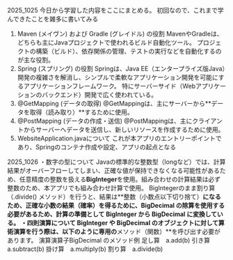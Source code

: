 2025_1025
今日から学習した内容をここにまとめる。
初回なので、これまで学んできたことを雑多に書いてみる

1. Maven (メイヴン) および Gradle (グレイドル) の役割
MavenやGradleは、どちらも主にJavaプロジェクトで使われるビルド自動化ツール。
プロジェクトの構築（ビルド）、依存関係の管理、テストの実行などを自動化するのが主な役割。
2. Spring (スプリング) の役割
Springは、Java EE（エンタープライズ版Java）開発の複雑さを解消し、シンプルで柔軟なアプリケーション開発を可能にするアプリケーションフレームワーク。
特にサーバーサイド（Webアプリケーションのバックエンド）開発で広く使われている。
3. @GetMapping (データの取得)
@GetMappingは、主にサーバーから**データを取得（読み取り）**するために使用。
4. @PostMapping (データの作成・送信)
@PostMappingは、主にクライアントからサーバーへデータを送信し、新しいリソースを作成するために使用。
5. WebsiteApplication.javaについて
これが本アプリのエントリーポイントであり、Springのコンテナ作成や設定、アプリの起点となる

2025_1026
・数字の型について
    Javaの標準的な整数型（longなど）では、計算結果がオーバーフローしてしまい、正確な値が保持できなくなる可能性があるため、任意精度の整数を扱える**BigInteger**を使用。組み合わせの計算結果は必ず整数のため、本アプリでも組み合わせ計算で使用。
    BigIntegerのまま割り算（.divide() メソッド）を行うと、結果は**整数（小数点以下切り捨て）**になるため、正確な小数の結果（確率）を得るために、BigDecimal の除算を使用する必要があるため、計算の準備として BigInteger から BigDecimal に変換している。
・四則演算について
    BigInteger や BigDecimal のオブジェクトに対して算術演算を行う際は、以下のように専用の**メソッド（関数）**を呼び出す必要があります。
    演算演算子BigDecimal のメソッド例
    足し算　a.add(b)
    引き算　a.subtract(b)
    掛け算　a.multiply(b)
    割り算　a.divide(b)


